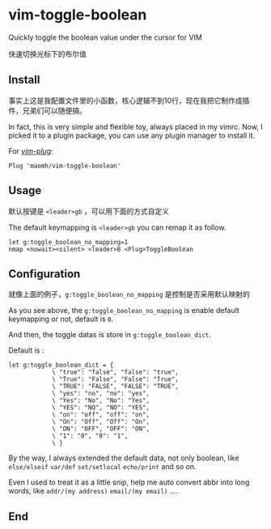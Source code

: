 # vim-toggle-boolean
Quickly toggle the boolean value under the cursor for VIM

快速切换光标下的布尔值

## Install
事实上这是我配置文件里的小函数，核心逻辑不到10行，现在我把它制作成插件，兄弟们可以随便搞。


In fact, this is very simple and flexible toy, always placed in my vimrc.
Now, I picked it to a plugin package, you can use any plugin manager to install it.

For *[vim-plug](https://github.com/junegunn/vim-plug)*:
```vim
Plug 'maomh/vim-toggle-boolean'
```

## Usage
默认按键是 `<leader>gb` ，可以用下面的方式自定义

The default keymapping is `<leader>gb` you can remap it as follow.

```vim
let g:toggle_boolean_no_mapping=1
nmap <nowait><silent> <leader>B <Plug>ToggleBoolean
```

## Configuration
就像上面的例子，`g:toggle_boolean_no_mapping` 是控制是否采用默认映射的

As you see above, the `g:toggle_boolean_no_mapping` is enable default keymapping or not, default is `0`.

And then, the toggle datas is store in `g:toggle_boolean_dict`.

Default is :

```vim
let g:toggle_boolean_dict = { 
            \ "true": "false", "false": "true",
            \ "True": "False", "False": "True",
            \ "TRUE": "FALSE", "FALSE": "TRUE",
            \ "yes": "no", "no": "yes",
            \ "Yes": "No", "No": "Yes",
            \ "YES": "NO", "NO": "YES",
            \ "on": "off", "off": "on",
            \ "On": "Off", "Off": "On",
            \ "ON": "OFF", "OFF": "ON",
            \ "1": "0", "0": "1",
            \ }
```
By the way, I always extended the default data, not only boolean, like `else/elseif` `var/def` `set/setlocal` `echo/print` and so on.

Even I used to treat it as a little snip, help me auto convert abbr into long words, like `addr/(my address)` `email/(my email)` ....


## End



